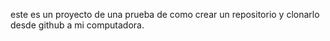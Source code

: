 este es un proyecto de una prueba de como crear un repositorio y clonarlo desde github a mi computadora.

